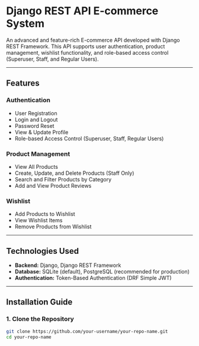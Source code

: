 # Django REST API E-commerce System

An advanced and feature-rich E-commerce API developed with Django REST Framework. This API supports user authentication, product management, wishlist functionality, and role-based access control (Superuser, Staff, and Regular Users).

---

## Features

### Authentication
- User Registration
- Login and Logout
- Password Reset
- View & Update Profile
- Role-based Access Control (Superuser, Staff, Regular Users)

### Product Management
- View All Products
- Create, Update, and Delete Products (Staff Only)
- Search and Filter Products by Category
- Add and View Product Reviews

### Wishlist
- Add Products to Wishlist
- View Wishlist Items
- Remove Products from Wishlist

---

## Technologies Used

- **Backend:** Django, Django REST Framework
- **Database:** SQLite (default), PostgreSQL (recommended for production)
- **Authentication:** Token-Based Authentication (DRF Simple JWT)

---




## Installation Guide

### 1. Clone the Repository
```bash
git clone https://github.com/your-username/your-repo-name.git
cd your-repo-name


